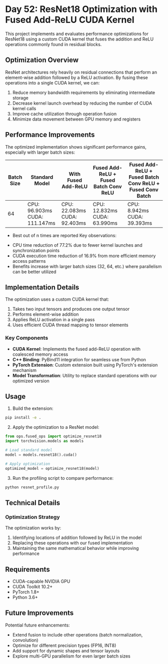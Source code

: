 # Day 52: ResNet18 Optimization with Fused Add-ReLU CUDA Kernel

This project implements and evaluates performance optimizations for ResNet18 using a custom CUDA kernel that fuses the addition and ReLU operations commonly found in residual blocks.

## Optimization Overview

ResNet architectures rely heavily on residual connections that perform an element-wise addition followed by a ReLU activation. By fusing these operations into a single CUDA kernel, we can:

1. Reduce memory bandwidth requirements by eliminating intermediate storage
2. Decrease kernel launch overhead by reducing the number of CUDA kernel calls
3. Improve cache utilization through operation fusion
4. Minimize data movement between GPU memory and registers

## Performance Improvements

The optimized implementation shows significant performance gains, especially with larger batch sizes:

| Batch Size | Standard Model | With Fused Add-ReLU | Fused Add-ReLU + Fused Batch Conv ReLU | Fused Add-ReLU + Fused Batch Conv ReLU + Fused Conv Batch |
|------------|----------------|---------------------|---------------------------------------|-------------|
| 64         | CPU: 96.903ms<br>CUDA: 111.147ms | CPU: 22.083ms<br>CUDA: 92.403ms | CPU: 12.832ms<br>CUDA: 63.990ms | CPU: 8.942ms<br>CUDA: 39.393ms |

* Best out of n times are reported
Key observations:
- CPU time reduction of 77.2% due to fewer kernel launches and synchronization points
- CUDA execution time reduction of 16.9% from more efficient memory access patterns
- Benefits increase with larger batch sizes (32, 64, etc.) where parallelism can be better utilized

## Implementation Details

The optimization uses a custom CUDA kernel that:

1. Takes two input tensors and produces one output tensor
2. Performs element-wise addition
3. Applies ReLU activation in a single pass
4. Uses efficient CUDA thread mapping to tensor elements

### Key Components

- **CUDA Kernel**: Implements the fused add-ReLU operation with coalesced memory access
- **C++ Binding**: PyBind11 integration for seamless use from Python
- **PyTorch Extension**: Custom extension built using PyTorch's extension mechanism
- **Model Transformation**: Utility to replace standard operations with our optimized version

## Usage

1. Build the extension:
```bash
pip install -e .
```

2. Apply the optimization to a ResNet model:
```python
from ops.fused_ops import optimize_resnet18
import torchvision.models as models

# Load standard model
model = models.resnet18().cuda()

# Apply optimization
optimized_model = optimize_resnet18(model)
```

3. Run the profiling script to compare performance:
```bash
python resnet_profile.py
```

## Technical Details

### Optimization Strategy

The optimization works by:
1. Identifying locations of addition followed by ReLU in the model
2. Replacing these operations with our fused implementation
3. Maintaining the same mathematical behavior while improving performance

## Requirements

- CUDA-capable NVIDIA GPU
- CUDA Toolkit 10.2+
- PyTorch 1.8+
- Python 3.6+

## Future Improvements

Potential future enhancements:
- Extend fusion to include other operations (batch normalization, convolution)
- Optimize for different precision types (FP16, INT8)
- Add support for dynamic shapes and tensor layouts
- Explore multi-GPU parallelism for even larger batch sizes